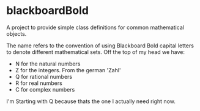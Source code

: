 # blackboardBold
A project to provide simple class definitions for common mathematical objects. 

The name refers to the convention of using Blackboard Bold capital letters to denote different mathematical sets. Off the top of my head we have:

- N for the natural numbers
- Z for the integers. From the german 'Zahl'
- Q for rational numbers
- R for real numbers
- C for complex numbers


I'm Starting with Q because thats the one I actually need right now.
